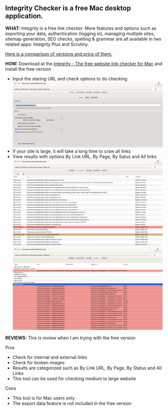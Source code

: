 ## Integrity Checker is a free Mac desktop application.
**WHAT:** Integrity is a free link checker. More features and options such as exporting your data, authentication (logging in), managing multiple sites, 
sitemap generation, SEO checks, spelling & grammar are all available in two related apps: Integrity Plus and Scrutiny.

[Here is a comparison of versions and price of them.](https://peacockmedia.software/mac/integrity/)

**HOW:** Download at the [Integrity - The free website link checker for Mac](https://peacockmedia.software/mac/integrity/free.html) and install the free version
  - Input the staring URL and check options to do checking
    ![Settings to start crawling](./images/Integrity%20settings.png)
  - If your site is large, it will take a long time to craw all links
  - View results with options By Link URL, By Page, By Satus and All links
    ![Results Link By URL](./images/Report%20Link%20By%20URL.png)
    ![Results By Status](./images/Report%20By%20Status.png)

**REVIEWS:**
This is review when I am trying with the free version

Pros
  - Check for internal and external links
  - Check for broken images
  - Results are categorized such as By Link URL, By Page, By Status and All Links
  - This tool can be used for checking medium to large website

Cons
  - This tool is for Mac users only
  - The export data feature is not included in the free version
